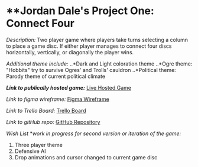 # **Jordan Dale's Project One: Connect Four

*Description:*
Two player game where players take turns selecting a column to place a game disc. If either player manages to connect four discs horizontally, vertically, or diagonally the player wins.

*Additional theme include:*
..*Dark and Light coloration theme
..*Ogre theme: "Hobbits" try to survive Ogres' and Trolls' cauldron
..*Political theme: Parody theme of current political climate

**_Link to publically hosted game:_**
[Live Hosted Game](https://lucid-sammet-b3bfd5.netlify.com/)

*Link to figma wireframe:*
[Figma Wireframe](https://www.figma.com/file/Eg82KvuL6RD35e8fIQ9NBnx4/Jordan's-Connect-Four-Figma?node-id=0%3A1)

*Link to Trello Board:*
[Trello Board](https://trello.com/b/8qZgT6tO/jordans-connect-four-trello-board)

*Link to gitHub repo:*
[GitHub Repository](https://github.com/Jdale28/connectFour)

*Wish List* 
**_work in progress_ for second version or iteration of the game:*
1. Three player theme
2. Defensive AI
3. Drop animations and cursor changed to current game disc
